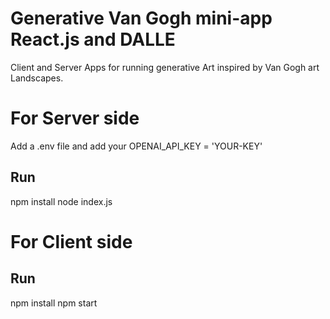 # Generative Van Gogh mini-app React.js and DALLE
Client and Server Apps for running generative Art inspired by Van Gogh art Landscapes.

<h1>For Server side</h1>

Add a .env file and add your OPENAI_API_KEY = 'YOUR-KEY'

<h2>Run</h2>

npm install
node index.js 

<h1>For Client side </h1>

<h2>Run</h2>

npm install
npm start



